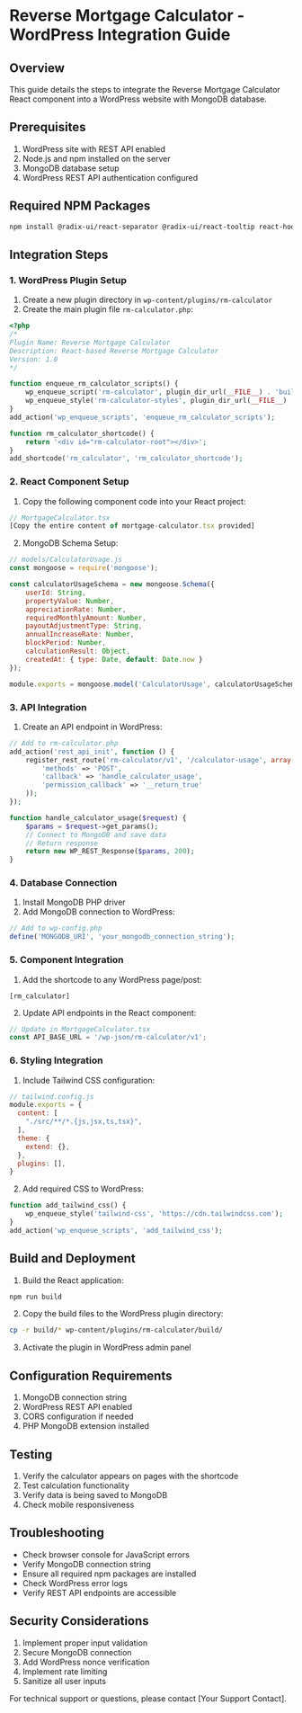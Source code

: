 # Reverse Mortgage Calculator - WordPress Integration Guide

## Overview
This guide details the steps to integrate the Reverse Mortgage Calculator React component into a WordPress website with MongoDB database.

## Prerequisites
1. WordPress site with REST API enabled
2. Node.js and npm installed on the server
3. MongoDB database setup
4. WordPress REST API authentication configured

## Required NPM Packages
```bash
npm install @radix-ui/react-separator @radix-ui/react-tooltip react-hook-form @hookform/resolvers/zod zod @tanstack/react-query lucide-react tailwindcss class-variance-authority clsx tailwind-merge mongodb mongoose
```

## Integration Steps

### 1. WordPress Plugin Setup
1. Create a new plugin directory in `wp-content/plugins/rm-calculator`
2. Create the main plugin file `rm-calculator.php`:
```php
<?php
/*
Plugin Name: Reverse Mortgage Calculator
Description: React-based Reverse Mortgage Calculator
Version: 1.0
*/

function enqueue_rm_calculator_scripts() {
    wp_enqueue_script('rm-calculator', plugin_dir_url(__FILE__) . 'build/static/js/main.js', array(), '1.0', true);
    wp_enqueue_style('rm-calculator-styles', plugin_dir_url(__FILE__) . 'build/static/css/main.css');
}
add_action('wp_enqueue_scripts', 'enqueue_rm_calculator_scripts');

function rm_calculator_shortcode() {
    return '<div id="rm-calculator-root"></div>';
}
add_shortcode('rm_calculator', 'rm_calculator_shortcode');
```

### 2. React Component Setup
1. Copy the following component code into your React project:

```jsx
// MortgageCalculator.tsx
[Copy the entire content of mortgage-calculator.tsx provided]
```

2. MongoDB Schema Setup:
```javascript
// models/CalculatorUsage.js
const mongoose = require('mongoose');

const calculatorUsageSchema = new mongoose.Schema({
    userId: String,
    propertyValue: Number,
    appreciationRate: Number,
    requiredMonthlyAmount: Number,
    payoutAdjustmentType: String,
    annualIncreaseRate: Number,
    blockPeriod: Number,
    calculationResult: Object,
    createdAt: { type: Date, default: Date.now }
});

module.exports = mongoose.model('CalculatorUsage', calculatorUsageSchema);
```

### 3. API Integration
1. Create an API endpoint in WordPress:
```php
// Add to rm-calculator.php
add_action('rest_api_init', function () {
    register_rest_route('rm-calculator/v1', '/calculator-usage', array(
        'methods' => 'POST',
        'callback' => 'handle_calculator_usage',
        'permission_callback' => '__return_true'
    ));
});

function handle_calculator_usage($request) {
    $params = $request->get_params();
    // Connect to MongoDB and save data
    // Return response
    return new WP_REST_Response($params, 200);
}
```

### 4. Database Connection
1. Install MongoDB PHP driver
2. Add MongoDB connection to WordPress:
```php
// Add to wp-config.php
define('MONGODB_URI', 'your_mongodb_connection_string');
```

### 5. Component Integration
1. Add the shortcode to any WordPress page/post:
```
[rm_calculator]
```

2. Update API endpoints in the React component:
```javascript
// Update in MortgageCalculator.tsx
const API_BASE_URL = '/wp-json/rm-calculator/v1';
```

### 6. Styling Integration
1. Include Tailwind CSS configuration:
```javascript
// tailwind.config.js
module.exports = {
  content: [
    "./src/**/*.{js,jsx,ts,tsx}",
  ],
  theme: {
    extend: {},
  },
  plugins: [],
}
```

2. Add required CSS to WordPress:
```php
function add_tailwind_css() {
    wp_enqueue_style('tailwind-css', 'https://cdn.tailwindcss.com');
}
add_action('wp_enqueue_scripts', 'add_tailwind_css');
```

## Build and Deployment
1. Build the React application:
```bash
npm run build
```

2. Copy the build files to the WordPress plugin directory:
```bash
cp -r build/* wp-content/plugins/rm-calculator/build/
```

3. Activate the plugin in WordPress admin panel

## Configuration Requirements
1. MongoDB connection string
2. WordPress REST API enabled
3. CORS configuration if needed
4. PHP MongoDB extension installed

## Testing
1. Verify the calculator appears on pages with the shortcode
2. Test calculation functionality
3. Verify data is being saved to MongoDB
4. Check mobile responsiveness

## Troubleshooting
- Check browser console for JavaScript errors
- Verify MongoDB connection string
- Ensure all required npm packages are installed
- Check WordPress error logs
- Verify REST API endpoints are accessible

## Security Considerations
1. Implement proper input validation
2. Secure MongoDB connection
3. Add WordPress nonce verification
4. Implement rate limiting
5. Sanitize all user inputs

For technical support or questions, please contact [Your Support Contact].
